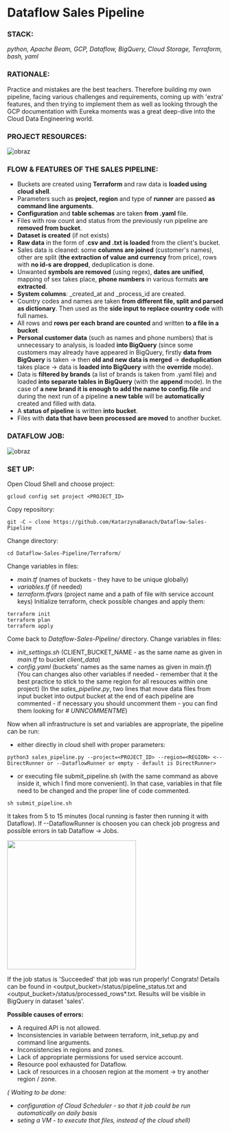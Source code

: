 # Dataflow Sales Pipeline

### **STACK:**

_python, Apache Beam, GCP, Dataflow, BigQuery, Cloud Storage, Terraform, bash, yaml_

### **RATIONALE:**

Practice and mistakes are the best teachers. Therefore building my own pipeline, facing various challenges and requirements, coming up with 'extra' features, and then trying to implement them as well as looking through the GCP documentation with Eureka moments was a great deep-dive into the Cloud Data Engineering world.

### **PROJECT RESOURCES:**
![obraz](https://github.com/KatarzynaBanach/Dataflow-Sales-Pipeline/assets/102869680/fa6c674c-e16b-4f00-8f39-fb4b86d46d00)

### **FLOW & FEATURES OF THE SALES PIPELINE:**
* Buckets are created using **Terraform** and raw data is **loaded using cloud shell**.
* Parameters such as **project, region** and type of **runner** are passed **as command line arguments**. 
* **Configuration** and **table schemas** are taken **from .yaml** file.
* Files with row count and status from the previously run pipeline are **removed from bucket**. 
* **Dataset is created** (if not exists) 
* **Raw data** in the form of .**csv and .txt is loaded** from the client's bucket.
* Sales data is cleaned: some **columns are joined** (customer's names), other are split (**the extraction of value and currency** from price), rows with **no id-s are dropped**, deduplication is done.
* Unwanted **symbols are removed** (using regex), **dates are unified**, mapping of sex takes place, **phone numbers** in various formats **are extracted**.
* **System columns**: _created_at and _process_id are created.
* Country codes and names are taken **from different file, split and parsed as dictionary**. Then used as the **side input to replace country code** with full names.
* All rows and **rows per each brand are counted** and written **to a file in a bucket**.
* **Personal customer data** (such as names and phone numbers) that is unnecessary to analysis, is loaded **into BigQuery** (since some customers may already have appeared in BigQuery, firstly **data from BigQuery** is taken -> then **old and new data is merged** -> **deduplication** takes place -> data is **loaded into BigQuery** with the **override** mode).
* Data is **filtered by brands** (a list of brands is taken from .yaml file) and loaded **into separate tables in BigQuery** (with the **append** mode). In the case of **a new brand it is enough to add the name to config.file** and during the next run of a pipeline **a new table** will be **automatically** created and filled with data.
* A **status of pipeline** is written **into bucket**.
* Files with **data that have been processed are moved** to another bucket.

### **DATAFLOW JOB:**
![obraz](https://github.com/KatarzynaBanach/Dataflow-Sales-Pipeline/assets/102869680/06c613a4-3058-43c1-bb59-b563a51ac5b2)

### **SET UP:**
Open Cloud Shell and choose project:
```
gcloud config set project <PROJECT_ID>
```
Copy repository:
```
git -C ~ clone https://github.com/KatarzynaBanach/Dataflow-Sales-Pipeline
```
Change directory:
```
cd Dataflow-Sales-Pipeline/Terraform/
```
Change variables in files:
* _main.tf_ (names of buckets - they have to be unique globally)
* _variables.tf_ (if needed)
* _terraform.tfvars_ (project name and a path of file with service account keys)
Initialize terraform, check possible changes and apply them:
```
terraform init
terraform plan
terraform apply
```
Come back to _Dataflow-Sales-Pipeline/_ directory.
Change variables in files: 
* _init_settings.sh_ (CLIENT_BUCKET_NAME - as the same name as given in _main.tf_ to bucket _client_data_)
* _config.yaml_ (buckets' names as the same names as given in _main.tf_)
(You can changes also other variables if needed - remember that it the best practice to stick to the same region for all resouces within one project)
(In the _sales_pipeline.py_, two lines that move data files from input bucket into output bucket at the end of each pipeline are commented - if necessary you should uncomment them - you can find them looking for _# UNNCOMMENTME_)

Now when all infrastructure  is set and variables are appropriate, the pipeline can be run:
* either directly in cloud shell with proper parameters:
```
python3 sales_pipeline.py --project=<PROJECT_ID> --region=<REGION> <--DirectRunner or --DataflowRunner or empty - default is DirectRunner>
```
* or executing file submit_pipeline.sh (with the same command as above inside it, which I find more convenient). In that case, variables in that file need to be changed and the proper line of code commented.
```
sh submit_pipeline.sh
```
It takes from 5 to 15 minutes (local running is faster then running it with Dataflow). 
If --DataflowRunner is choosen you can check job progress and possible errors in tab Dataflow -> Jobs.

<img src="https://github.com/KatarzynaBanach/Dataflow-Sales-Pipeline/assets/102869680/02b134df-e0ef-4379-bda1-53737223822e" width="300">

If the job status is 'Succeeded' that job was run properly! Congrats!
Details can be found in <output_bucket>/status/pipeline_status.txt and <output_bucket>/status/processed_rows*.txt.
Results will be visible in BigQuery in dataset 'sales'.

**Possible causes of errors:**
* A required API is not allowed.
* Inconsistencies in variable between terraform, init_setup.py and command line arguments.
* Inconsistencies in regions and zones.
* Lack of appropriate permissions for used service account.
* Resource pool exhausted for Dataflow.
* Lack of resources in a choosen region at the moment -> try another region / zone.



_( Waiting to be done:_
* _configuration of Cloud Scheduler - so that it job could be run automatically on daily basis_
* _seting a VM - to execute that files, instead of the cloud shell)_
